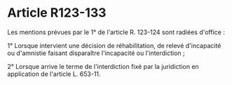 # Article R123-133

Les mentions prévues par le 1° de l'article R. 123-124 sont radiées d'office :

1° Lorsque intervient une décision de réhabilitation, de relevé d'incapacité ou d'amnistie faisant disparaître l'incapacité ou l'interdiction ;

2° Lorsque arrive le terme de l'interdiction fixé par la juridiction en application de l'article L. 653-11.
